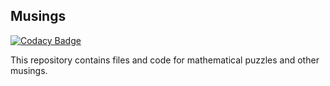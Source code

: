 ## Musings
[![Codacy Badge](https://api.codacy.com/project/badge/Grade/aa2c01e9385741888fe35eafebb7ae6d)](https://app.codacy.com/app/jaewonc78/musings?utm_source=github.com&utm_medium=referral&utm_content=j1c/musings&utm_campaign=badger)

This repository contains files and code for mathematical puzzles and other musings.